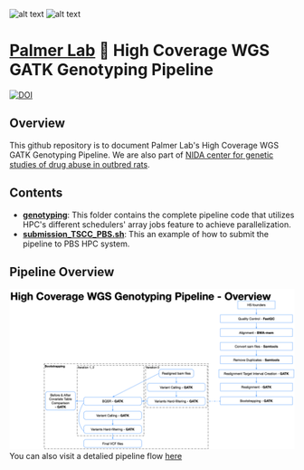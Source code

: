 ![alt text](https://secureservercdn.net/198.71.233.106/h9j.d46.myftpupload.com/wp-content/uploads/2019/09/palmerlab-logo.png)
![alt text](https://ratgenes.org/wp-content/uploads/2014/11/GWAS_1200x150pxBanner-01.png)
# [Palmer Lab](https://palmerlab.org/) :test_tube: High Coverage WGS GATK Genotyping Pipeline 
[![DOI](https://zenodo.org/badge/495519532.svg)](https://zenodo.org/badge/latestdoi/495519532)

## Overview
This github repository is to document Palmer Lab's High Coverage WGS GATK Genotyping Pipeline. We are also part of [NIDA center for genetic studies of drug abuse in outbred rats](https://ratgenes.org).

## Contents
- **[genotyping](genotyping)**: This folder contains the complete pipeline code that utilizes HPC's different schedulers' array jobs feature to achieve parallelization.  
- **[submission_TSCC_PBS.sh](submission_TSCC_PBS.sh)**: This an example of how to submit the pipeline to PBS HPC system.  

## Pipeline Overview
![](assets/pipeline_overview.png)
You can also visit a detalied pipeline flow [here](assets/High_Coverage_WGS_Genotyping_Pipeline.pdf)
